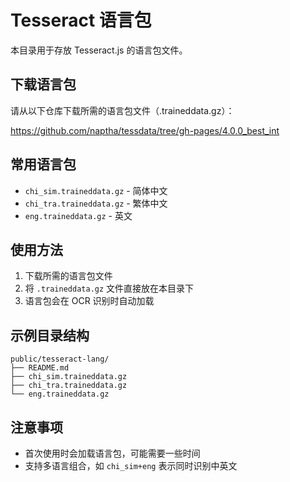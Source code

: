 # Tesseract 语言包

本目录用于存放 Tesseract.js 的语言包文件。

## 下载语言包

请从以下仓库下载所需的语言包文件（.traineddata.gz）：

https://github.com/naptha/tessdata/tree/gh-pages/4.0.0_best_int

## 常用语言包

- `chi_sim.traineddata.gz` - 简体中文
- `chi_tra.traineddata.gz` - 繁体中文  
- `eng.traineddata.gz` - 英文

## 使用方法

1. 下载所需的语言包文件
2. 将 `.traineddata.gz` 文件直接放在本目录下
3. 语言包会在 OCR 识别时自动加载

## 示例目录结构

```
public/tesseract-lang/
├── README.md
├── chi_sim.traineddata.gz
├── chi_tra.traineddata.gz
└── eng.traineddata.gz
```

## 注意事项

- 首次使用时会加载语言包，可能需要一些时间
- 支持多语言组合，如 `chi_sim+eng` 表示同时识别中英文